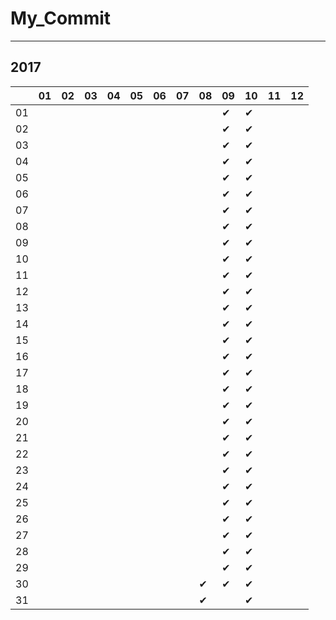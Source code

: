 # My_Commit

---

## 2017

|  |01|02|03|04|05|06|07|08|09|10|11|12|
|----|----|----|----|----|----|----|----|----|----|----|----|----|
|01|  |  |  |  |  |  |  |  |✔ |✔ |  |  |
|02|  |  |  |  |  |  |  |  |✔ |✔ |  |  |
|03|  |  |  |  |  |  |  |  |✔ |✔ |  |  |
|04|  |  |  |  |  |  |  |  |✔ |✔ |  |  |
|05|  |  |  |  |  |  |  |  |✔ |✔ |  |  |
|06|  |  |  |  |  |  |  |  |✔ |✔ |  |  |
|07|  |  |  |  |  |  |  |  |✔ |✔ |  |  |
|08|  |  |  |  |  |  |  |  |✔ |✔ |  |  |
|09|  |  |  |  |  |  |  |  |✔ |✔ |  |  |
|10|  |  |  |  |  |  |  |  |✔ |✔ |  |  |
|11|  |  |  |  |  |  |  |  |✔ |✔ |  |  |
|12|  |  |  |  |  |  |  |  |✔ |✔ |  |  |
|13|  |  |  |  |  |  |  |  |✔ |✔ |  |  |
|14|  |  |  |  |  |  |  |  |✔ |✔ |  |  |
|15|  |  |  |  |  |  |  |  |✔ |✔ |  |  |
|16|  |  |  |  |  |  |  |  |✔ |✔ |  |  |
|17|  |  |  |  |  |  |  |  |✔ |✔ |  |  |
|18|  |  |  |  |  |  |  |  |✔ |✔ |  |  |
|19|  |  |  |  |  |  |  |  |✔ |✔ |  |  |
|20|  |  |  |  |  |  |  |  |✔ |✔ |  |  |
|21|  |  |  |  |  |  |  |  |✔ |✔ |  |  |
|22|  |  |  |  |  |  |  |  |✔ |✔ |  |  |
|23|  |  |  |  |  |  |  |  |✔ |✔ |  |  |
|24|  |  |  |  |  |  |  |  |✔ |✔ |  |  |
|25|  |  |  |  |  |  |  |  |✔ |✔ |  |  |
|26|  |  |  |  |  |  |  |  |✔ |✔ |  |  |
|27|  |  |  |  |  |  |  |  |✔ |✔ |  |  |
|28|  |  |  |  |  |  |  |  |✔ |✔ |  |  |
|29|  |  |  |  |  |  |  |  |✔ |✔ |  |  |
|30|  |  |  |  |  |  |  |✔ |✔ |✔ |  |  |
|31|  |  |  |  |  |  |  |✔ |  |✔ |  |  |
